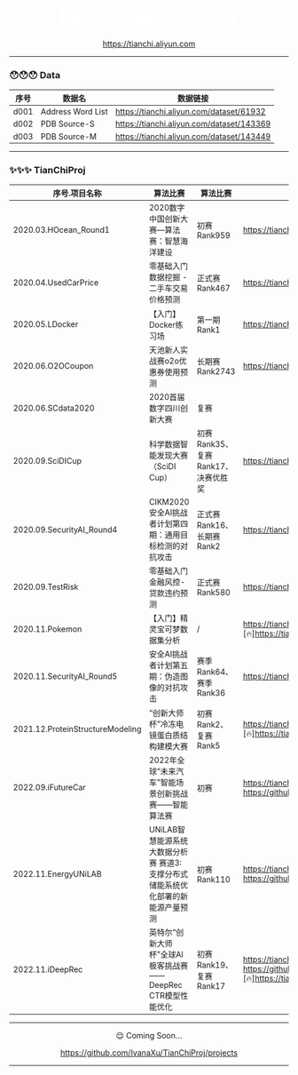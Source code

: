 
<div align=center>
<img src="9999.Temp/logo1.png"/>

https://tianchi.aliyun.com

</div>

---

### 😯😯😯 Data

| 序号 | 数据名 | 数据链接 |
| - | - | - |
| d001 | Address Word List | https://tianchi.aliyun.com/dataset/61932 |
| d002 | PDB Source-S | https://tianchi.aliyun.com/dataset/143369 |
| d003 | PDB Source-M | https://tianchi.aliyun.com/dataset/143449 |

---

### ✨✨✨ TianChiProj

| 序号.项目名称 | 算法比赛 | 算法比赛 | 比赛链接/相关链接 |
| - | - | - | - |
| 2020.03.HOcean_Round1 | 2020数字中国创新大赛—算法赛：智慧海洋建设| 初赛Rank959 | https://tianchi.aliyun.com/competition/entrance/231768/introduction |
| 2020.04.UsedCarPrice | 零基础入门数据挖掘 - 二手车交易价格预测 | 正式赛Rank467 | https://tianchi.aliyun.com/competition/entrance/231784/introduction |
| 2020.05.LDocker |【入门】Docker练习场 | 第一期Rank1 | https://tianchi.aliyun.com/competition/entrance/231759/introduction |
| 2020.06.O2OCoupon | 天池新人实战赛o2o优惠券使用预测 | 长期赛Rank2743 | https://tianchi.aliyun.com/competition/entrance/231593/introduction |
| 2020.06.SCdata2020 | 2020首届数字四川创新大赛 | 复赛 | |
| 2020.09.SciDICup | 科学数据智能发现大赛（SciDI Cup）| 初赛Rank35、复赛Rank17、决赛优胜奖 | https://tianchi.aliyun.com/competition/entrance/531805/introduction | 
| 2020.09.SecurityAI_Round4 | CIKM2020 安全AI挑战者计划第四期：通用目标检测的对抗攻击 | 正式赛Rank16、长期赛Rank2 | https://tianchi.aliyun.com/competition/entrance/531806/introduction |
| 2020.09.TestRisk | 零基础入门金融风控-贷款违约预测 | 正式赛Rank580 | https://tianchi.aliyun.com/competition/entrance/531830/introduction |
| 2020.11.Pokemon | 【入门】精灵宝可梦数据集分析 | / | https://tianchi.aliyun.com/competition/entrance/531822/introduction [🔥]https://tianchi.aliyun.com/notebook/126265 |
| 2020.11.SecurityAI_Round5 | 安全AI挑战者计划第五期：伪造图像的对抗攻击 | 赛季Rank64、赛季Rank36 | https://tianchi.aliyun.com/competition/entrance/531812/introduction |
| 2021.12.ProteinStructureModeling | “创新大师杯”冷冻电镜蛋白质结构建模大赛 | 初赛Rank2、复赛Rank5 | https://tianchi.aliyun.com/competition/entrance/531916/introduction [🔥]https://tianchi.aliyun.com/forum/postDetail?postId=95343 |
| 2022.09.iFutureCar |  2022年全球“未来汽车”智能场景创新挑战赛——智能算法赛 | 初赛 | https://tianchi.aliyun.com/competition/entrance/531995/introduction https://github.com/IvanaXu/iFutureCar |
| 2022.11.EnergyUNiLAB | UNiLAB智慧能源系统大数据分析赛 赛道3:支撑分布式储能系统优化部署的新能源产量预测| 初赛Rank110 | https://tianchi.aliyun.com/competition/entrance/532022/introduction https://github.com/IvanaXu/iEnergyUNiLAB |
| 2022.11.iDeepRec | 英特尔“创新大师杯”全球AI极客挑战赛——DeepRec CTR模型性能优化 | 初赛Rank19、复赛Rank17 | https://tianchi.aliyun.com/competition/entrance/532005/introduction https://github.com/IvanaXu/iDeepRec [🔥]https://tianchi.aliyun.com/forum/postDetail?postId=442005 | 

---

<div align=center>
😌 Coming Soon...

https://github.com/IvanaXu/TianChiProj/projects
</div>

---
